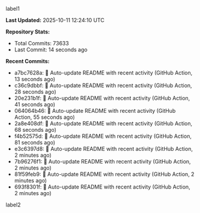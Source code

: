 
label1 
<!-- ACTIVITY_START -->
**Last Updated:** 2025-10-11 12:24:10 UTC

**Repository Stats:**
- Total Commits: 73633
- Last Commit: 14 seconds ago

**Recent Commits:**
- a7bc7628a: 🤖 Auto-update README with recent activity (GitHub Action, 13 seconds ago)
- c36c9dbbf: 🤖 Auto-update README with recent activity (GitHub Action, 28 seconds ago)
- 20e231b1f: 🤖 Auto-update README with recent activity (GitHub Action, 41 seconds ago)
- 064064b46: 🤖 Auto-update README with recent activity (GitHub Action, 55 seconds ago)
- 2a8e408df: 🤖 Auto-update README with recent activity (GitHub Action, 68 seconds ago)
- f4b52575d: 🤖 Auto-update README with recent activity (GitHub Action, 81 seconds ago)
- e3c6397d8: 🤖 Auto-update README with recent activity (GitHub Action, 2 minutes ago)
- 7b96276f1: 🤖 Auto-update README with recent activity (GitHub Action, 2 minutes ago)
- 81f59feb9: 🤖 Auto-update README with recent activity (GitHub Action, 2 minutes ago)
- 693f8301f: 🤖 Auto-update README with recent activity (GitHub Action, 2 minutes ago)
<!-- ACTIVITY_END -->

label2
